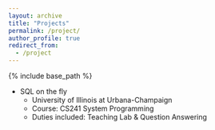 ```yaml
---
layout: archive
title: "Projects"
permalink: /project/
author_profile: true
redirect_from:
  - /project
---
```


{% include base_path %}


* SQL on the fly
  * University of Illinois at Urbana-Champaign
  * Course: CS241 System Programming
  * Duties included: Teaching Lab & Question Answering
